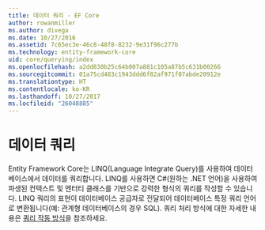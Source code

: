 ```yaml
---
title: 데이터 쿼리 - EF Core
author: rowanmiller
ms.author: divega
ms.date: 10/27/2016
ms.assetid: 7c65ec3e-46c8-48f8-8232-9e31f96c277b
ms.technology: entity-framework-core
uid: core/querying/index
ms.openlocfilehash: a2dd830b25c64b007a881c105a87b5c631b00266
ms.sourcegitcommit: 01a75cd483c1943ddd6f82af971f07abde20912e
ms.translationtype: HT
ms.contentlocale: ko-KR
ms.lasthandoff: 10/27/2017
ms.locfileid: "26048885"
---
```

# <a name="querying-data"></a>데이터 쿼리

Entity Framework Core는 LINQ(Language Integrate Query)를 사용하여 데이터베이스에서 데이터를 쿼리합니다. LINQ를 사용하면 C#(원하는 .NET 언어)을 사용하여 파생된 컨텍스트 및 엔터티 클래스를 기반으로 강력한 형식의 쿼리를 작성할 수 있습니다.  LINQ 쿼리의 표현이 데이터베이스 공급자로 전달되어 데이터베이스 특정 쿼리 언어로 변환됩니다(예: 관계형 데이터베이스의 경우 SQL). 쿼리 처리 방식에 대한 자세한 내용은 [쿼리 작동 방식](overview.md)을 참조하세요.
